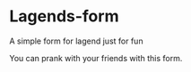 # Lagends-form
A simple form for lagend just for fun

You can prank with your friends with this form.
